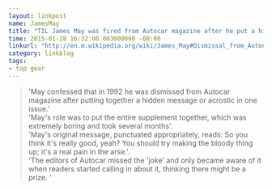 ```yaml
---
layout: linkpost
name: JamesMay
title: "TIL James May was fired from Autocar magazine after he put a hidden message using the initial letter in each page"
time: 2015-01-28 16:32:00.003000000 -08:00
linkurl: "http://en.m.wikipedia.org/wiki/James_May#Dismissal_from_Autocar"
category: linkblog
tags:
- top gear
---
```


<blockquote>
    'May confessed that in 1992 he was dismissed from Autocar magazine after putting together a hidden message or acrostic in one issue.'<br />
    'May's role was to put the entire supplement together, which was extremely boring and took several months'.<br />
    'May's original message, punctuated appropriately, reads: So you think it's really good, yeah? You should try making the bloody thing up; it's a real pain in the arse.'.<br />
    'The editors of Autocar missed the 'joke' and only became aware of it when readers started calling in about it, thinking there might be a prize. '
</blockquote>
